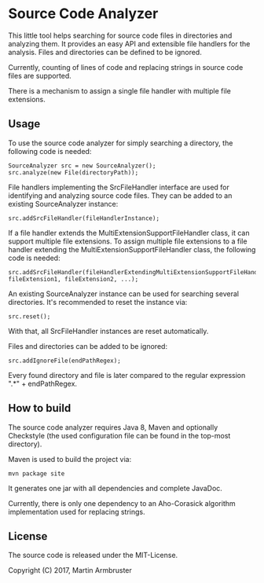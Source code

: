 # Source Code Analyzer
This little tool helps searching for source code files in directories and analyzing them. It provides an easy API and extensible file handlers for the analysis. Files and directories can be defined to be ignored.

Currently, counting of lines of code and replacing strings in source code files are supported.

There is a mechanism to assign a single file handler with multiple file extensions.

## Usage
To use the source code analyzer for simply searching a directory, the following code is needed:

```code
SourceAnalyzer src = new SourceAnalyzer();
src.analyze(new File(directoryPath));
```

File handlers implementing the SrcFileHandler interface are used for identifying and analyzing source code files. They can be added to an existing SourceAnalyzer instance:

```code
src.addSrcFileHandler(fileHandlerInstance);
```

If a file handler extends the MultiExtensionSupportFileHandler class, it can support multiple file extensions. To assign multiple file extensions to a file handler extending the MultiExtensionSupportFileHandler class, the following code is needed:

```code
src.addSrcFileHandler(fileHandlerExtendingMultiExtensionSupportFileHandlerClassInstance, fileExtension1, fileExtension2, ...);
```

An existing SourceAnalyzer instance can be used for searching several directories. It's recommended to reset the instance via:

```code
src.reset();
```

With that, all SrcFileHandler instances are reset automatically.

Files and directories can be added to be ignored:

```code
src.addIgnoreFile(endPathRegex);
```

Every found directory and file is later compared to the regular expression ".*" + endPathRegex.

## How to build
The source code analyzer requires Java 8, Maven and optionally Checkstyle (the used configuration file can be found in the top-most directory).

Maven is used to build the project via:

```code
mvn package site
```

It generates one jar with all dependencies and complete JavaDoc.

Currently, there is only one dependency to an Aho-Corasick algorithm implementation used for replacing strings.

## License
The source code is released under the MIT-License.

Copyright (C) 2017, Martin Armbruster